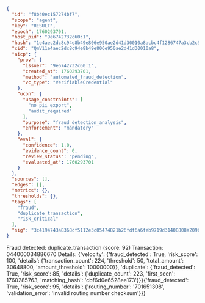 ```json
{
  "id": "f8b40ec157274bf7",
  "scope": "agent",
  "key": "RESULT",
  "epoch": 1760293701,
  "host_pid": "9e6742732c60:1",
  "hash": "1e4aec2dc8c94e8b49e806e950ae2d41d30010a8acbc4f1286747a3cb2c9136d",
  "cid": "QmV11e4aec2dc8c94e8b49e806e950ae2d41d30010a8",
  "aicp": {
    "prov": {
      "issuer": "9e6742732c60:1",
      "created_at": 1760293701,
      "method": "automated_fraud_detection",
      "vc_type": "VerifiableCredential"
    },
    "ucon": {
      "usage_constraints": [
        "no_pii_export",
        "audit_required"
      ],
      "purpose": "fraud_detection_analysis",
      "enforcement": "mandatory"
    },
    "eval": {
      "confidence": 1.0,
      "evidence_count": 0,
      "review_status": "pending",
      "evaluated_at": 1760293701
    }
  },
  "sources": [],
  "edges": [],
  "metrics": {},
  "thresholds": {},
  "tags": [
    "fraud",
    "duplicate_transaction",
    "risk_critical"
  ],
  "sig": "3c4194743a8368cf5112e3c05474821b26fdf6a6feb9719d31408808a209bb41"
}
```

Fraud detected: duplicate_transaction (score: 92)
Transaction: 044000034886670
Details: {'velocity': {'fraud_detected': True, 'risk_score': 100, 'details': {'transaction_count': 224, 'threshold': 50, 'total_amount': 30648800, 'amount_threshold': 10000000}}, 'duplicate': {'fraud_detected': True, 'risk_score': 85, 'details': {'duplicate_count': 223, 'first_seen': 1760285763, 'matching_hash': 'cbf6d0e6528ee173'}}}{'fraud_detected': True, 'risk_score': 95, 'details': {'routing_number': '701651308', 'validation_error': 'Invalid routing number checksum'}}}